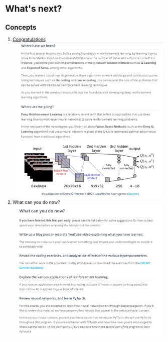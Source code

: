 # What's next?

## Concepts
1. [Congratulations](https://www.youtube.com/watch?v=Rf6cCYRqV58)
	![Next](next.PNG)
1. What can you do now?
	![Next](next2.PNG)